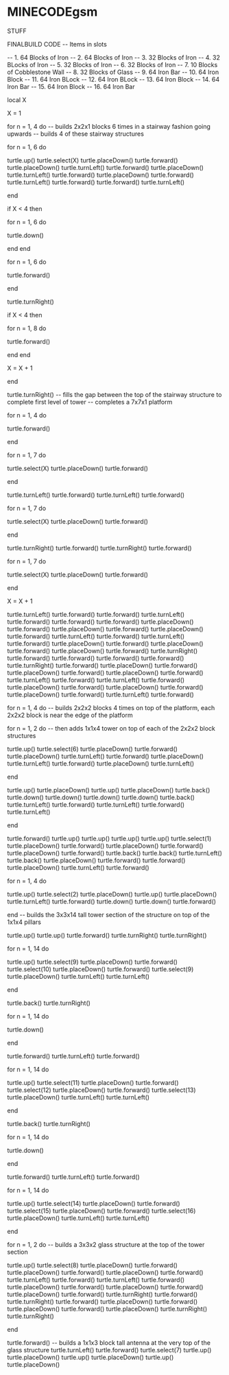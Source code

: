 # MINECODEgsm
STUFF

FINALBUILD
CODE
-- Items in slots 

-- 1. 64 Blocks of Iron 
-- 2. 64 Blocks of Iron 
-- 3. 32 Blocks of Iron 
-- 4. 32 BLocks of Iron 
-- 5. 32 Blocks of Iron 
-- 6. 32 Blocks of Iron 
-- 7. 10 Blocks of Cobblestone Wall 
-- 8. 32 Blocks of Glass 
-- 9. 64 Iron Bar 
-- 10. 64 Iron Block 
-- 11. 64 Iron BLock 
-- 12. 64 Iron BLock 
-- 13. 64 Iron Block 
-- 14. 64 Iron Bar 
-- 15. 64 Iron Block 
-- 16. 64 Iron Bar

local X 

X = 1 

for n = 1, 4 do -- builds 2x2x1 blocks 6 times in a stairway fashion going upwards 
                -- builds 4 of these stairway structures 
              
for n = 1, 6 do 

turtle.up() 
turtle.select(X) 
turtle.placeDown() 
turtle.forward() 
turtle.placeDown() 
turtle.turnLeft() 
turtle.forward() 
turtle.placeDown() 
turtle.turnLeft() 
turtle.forward() 
turtle.placeDown() 
turtle.forward() 
turtle.turnLeft() 
turtle.forward() 
turtle.forward() 
turtle.turnLeft() 

end


if X < 4 then 

for n = 1, 6 do 

turtle.down() 

end 
end 

for n = 1, 6 do 

turtle.forward() 

end 

turtle.turnRight() 

if X < 4 then 

for n = 1, 8 do 

turtle.forward() 

end 
end 

X = X + 1 

end

turtle.turnRight() -- fills the gap between the top of the stairway structure to complete first level of tower 
                   -- completes a 7x7x1 platform 
                   
for n = 1, 4 do 
                   
turtle.forward() 
                   
end 
      
for n = 1, 7 do 
                   
turtle.select(X) 
turtle.placeDown() 
turtle.forward() 

end 

turtle.turnLeft() 
turtle.forward() 
turtle.turnLeft() 
turtle.forward() 

for n = 1, 7 do 

turtle.select(X) 
turtle.placeDown() 
turtle.forward() 

end

turtle.turnRight() 
turtle.forward() 
turtle.turnRight() 
turtle.forward() 

for n = 1, 7 do 

turtle.select(X) 
turtle.placeDown() 
turtle.forward() 

end 

X = X + 1

turtle.turnLeft() 
turtle.forward() 
turtle.forward() 
turtle.turnLeft() 
turtle.forward() 
turtle.forward() 
turtle.forward() 
turtle.placeDown() 
turtle.forward() 
turtle.placeDown() 
turtle.forward() 
turtle.placeDown() 
turtle.forward() 
turtle.turnLeft() 
turtle.forward() 
turtle.turnLeft() 
turtle.forward() 
turtle.placeDown() 
turtle.forward() 
turtle.placeDown() 
turtle.forward() 
turtle.placeDown() 
turtle.forward() 
turtle.turnRight() 
turtle.forward()
turtle.forward()
turtle.forward()
turtle.forward()
turtle.turnRight()
turtle.forward()
turtle.placeDown()
turtle.forward()
turtle.placeDown()
turtle.forward()
turtle.placeDown()
turtle.forward()
turtle.turnLeft()
turtle.forward()
turtle.turnLeft()
turtle.forward()
turtle.placeDown()
turtle.forward()
turtle.placeDown()
turtle.forward()
turtle.placeDown()
turtle.forward() 
turtle.turnLeft() 
turtle.forward() 

for n = 1, 4 do -- builds 2x2x2 blocks 4 times on top of the platform, each 2x2x2 block is near the edge of the platform 

for n = 1, 2 do -- then adds 1x1x4 tower on top of each of the 2x2x2 block structures 

turtle.up() 
turtle.select(6) 
turtle.placeDown() 
turtle.forward() 
turtle.placeDown() 
turtle.turnLeft() 
turtle.forward() 
turtle.placeDown() 
turtle.turnLeft() 
turtle.forward() 
turtle.placeDown() 
turtle.turnLeft() 

end

turtle.up()
turtle.placeDown()
turtle.up()
turtle.placeDown()
turtle.back()
turtle.down()
turtle.down()
turtle.down()
turtle.down()
turtle.back()
turtle.turnLeft()
turtle.forward()
turtle.turnLeft()
turtle.forward()
turtle.turnLeft()

end

turtle.forward()
turtle.up()
turtle.up()
turtle.up()
turtle.up()
turtle.select(1)
turtle.placeDown()
turtle.forward()
turtle.placeDown()
turtle.forward()
turtle.placeDown()
turtle.forward()
turtle.back()
turtle.back()
turtle.turnLeft()
turtle.back()
turtle.placeDown()
turtle.forward()
turtle.forward()
turtle.placeDown()
turtle.turnLeft()
turtle.forward() 

for n = 1, 4 do 

turtle.up() 
turtle.select(2) 
turtle.placeDown() 
turtle.up() 
turtle.placeDown() 
turtle.turnLeft() 
turtle.forward() 
turtle.down() 
turtle.down() 
turtle.forward()

end -- builds the 3x3x14 tall tower section of the structure on top of the 1x1x4 pillars 

turtle.up()
turtle.up()
turtle.forward()
turtle.turnRight()
turtle.turnRight()

for n = 1, 14 do 

turtle.up() 
turtle.select(9) 
turtle.placeDown() 
turtle.forward() 
turtle.select(10) 
turtle.placeDown() 
turtle.forward() 
turtle.select(9) 
turtle.placeDown() 
turtle.turnLeft() 
turtle.turnLeft() 

end

turtle.back() 
turtle.turnRight() 

for n = 1, 14 do 

turtle.down() 

end 

turtle.forward() 
turtle.turnLeft() 
turtle.forward() 

for n = 1, 14 do 

turtle.up() 
turtle.select(11) 
turtle.placeDown() 
turtle.forward() 
turtle.select(12) 
turtle.placeDown() 
turtle.forward() 
turtle.select(13) 
turtle.placeDown() 
turtle.turnLeft() 
turtle.turnLeft() 

end

turtle.back() 
turtle.turnRight() 

for n = 1, 14 do 

turtle.down() 

end 

turtle.forward() 
turtle.turnLeft() 
turtle.forward() 

for n = 1, 14 do 

turtle.up() 
turtle.select(14) 
turtle.placeDown() 
turtle.forward() 
turtle.select(15) 
turtle.placeDown() 
turtle.forward() 
turtle.select(16) 
turtle.placeDown() 
turtle.turnLeft() 
turtle.turnLeft() 

end

for n = 1, 2 do -- builds a 3x3x2 glass structure at the top of the tower section 

turtle.up() 
turtle.select(8) 
turtle.placeDown() 
turtle.forward() 
turtle.placeDown() 
turtle.forward() 
turtle.placeDown() 
turtle.forward() 
turtle.turnLeft() 
turtle.forward() 
turtle.turnLeft() 
turtle.forward() 
turtle.placeDown() 
turtle.forward() 
turtle.placeDown() 
turtle.forward() 
turtle.placeDown() 
turtle.forward()
turtle.turnRight() 
turtle.forward() 
turtle.turnRight() 
turtle.forward() 
turtle.placeDown() 
turtle.forward() 
turtle.placeDown() 
turtle.forward() 
turtle.placeDown() 
turtle.turnRight() 
turtle.turnRight() 

end 

turtle.forward() -- builds a 1x1x3 block tall antenna at the very top of the glass structure 
turtle.turnLeft() 
turtle.forward() 
turtle.select(7) 
turtle.up() 
turtle.placeDown() 
turtle.up() 
turtle.placeDown() 
turtle.up() 
turtle.placeDown()












